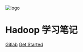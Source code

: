 ![logo](https://docsify.js.org/_media/icon.svg)

# Hadoop 学习笔记

[Gitlab](https://gitlab.com/Wang.Rui.Barney/upgrade.git)
[Get Started](cluster.md)